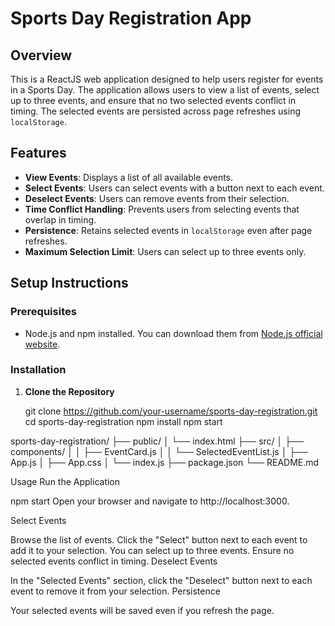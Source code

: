 # Sports Day Registration App

## Overview

This is a ReactJS web application designed to help users register for events in a Sports Day. The application allows users to view a list of events, select up to three events, and ensure that no two selected events conflict in timing. The selected events are persisted across page refreshes using `localStorage`.

## Features

- **View Events**: Displays a list of all available events.
- **Select Events**: Users can select events with a button next to each event.
- **Deselect Events**: Users can remove events from their selection.
- **Time Conflict Handling**: Prevents users from selecting events that overlap in timing.
- **Persistence**: Retains selected events in `localStorage` even after page refreshes.
- **Maximum Selection Limit**: Users can select up to three events only.

## Setup Instructions

### Prerequisites

- Node.js and npm installed. You can download them from [Node.js official website](https://nodejs.org/).

### Installation

1. **Clone the Repository**
  
   git clone https://github.com/your-username/sports-day-registration.git
   cd sports-day-registration
npm install
npm start


sports-day-registration/
├── public/
│   └── index.html
├── src/
│   ├── components/
│   │   ├── EventCard.js
│   │   └── SelectedEventList.js
│   ├── App.js
│   ├── App.css
│   └── index.js
├── package.json
└── README.md


Usage
Run the Application

npm start
Open your browser and navigate to http://localhost:3000.

Select Events

Browse the list of events.
Click the "Select" button next to each event to add it to your selection. You can select up to three events.
Ensure no selected events conflict in timing.
Deselect Events

In the "Selected Events" section, click the "Deselect" button next to each event to remove it from your selection.
Persistence

Your selected events will be saved even if you refresh the page.
